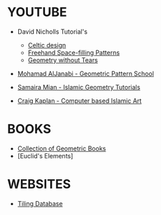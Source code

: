 # YOUTUBE
* David Nicholls Tutorial's
	* [Celtic design](https://www.youtube.com/playlist?list=PLNwA8iiId66G9VeyRtq8jUosY1-RBET_s)
	* [Freehand Space-filling Patterns](https://www.youtube.com/playlist?list=PLNwA8iiId66HzM1DojQzo__j08I-6yPsl)
	* [Geometry without Tears](https://www.youtube.com/playlist?list=PLNwA8iiId66HX23HlaDITZgbIi1_iiWa1)

* [Mohamad AlJanabi - Geometric Pattern School](https://www.youtube.com/playlist?list=PLHG5uxhiqH9W3w3Hs-Mzv0i1MiYd7Hruf)
* [Samaira Mian - Islamic Geometry Tutorials](https://www.youtube.com/playlist?list=PLHG5uxhiqH9WAEElqs6BzuTVLyCKEboSR)
* [Craig Kaplan - Computer based Islamic Art](https://www.youtube.com/watch?v=FBn6VgoF3fE&list=WL&index=8)

# BOOKS
* [Collection of Geometric Books](https://muugumuugu.github.io/bOOkshelF/islamic%20art/)
* [Euclid's Elements]
# WEBSITES
* [Tiling Database](http://www.tilingsearch.org/)